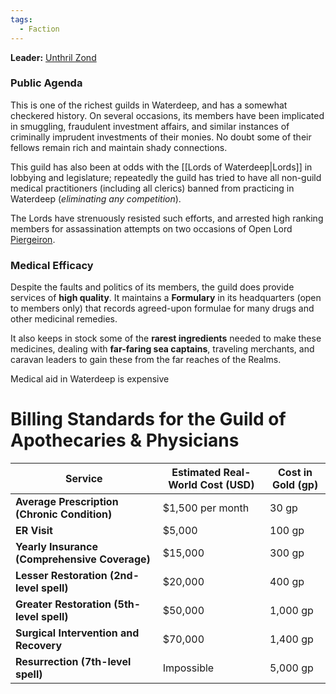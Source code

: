 ```yaml
---
tags:
  - Faction
---
```

**Leader:** [Unthril Zond](https://forgottenrealms.fandom.com/wiki/Unthril_Zond)

### Public Agenda
This is one of the richest guilds in Waterdeep, and has a somewhat checkered history. On several occasions, its members have been implicated in smuggling, fraudulent investment affairs, and similar instances of criminally imprudent investments of their monies. No doubt some of their fellows remain rich and maintain shady connections. 

This guild has also been at odds with the [[Lords of Waterdeep|Lords]] in lobbying and legislature; repeatedly the guild has tried to have all non-guild medical practitioners (including all clerics) banned from practicing in Waterdeep (*eliminating any competition*). 

The Lords have strenuously resisted such efforts, and arrested high ranking members for assassination attempts on two occasions of Open Lord [Piergeiron](https://forgottenrealms.fandom.com/wiki/Piergeiron_Paladinson).

### Medical Efficacy

Despite the faults and politics of its members, the guild does provide services of **high quality**. It maintains a **Formulary** in its headquarters (open to members only) that records agreed-upon formulae for many drugs and other medicinal remedies. 

It also keeps in stock some of the **rarest ingredients** needed to make these medicines, dealing with **far-faring sea captains**, traveling merchants, and caravan leaders to gain these from the far reaches of the Realms. 

Medical aid in Waterdeep is expensive

# Billing Standards for the Guild of Apothecaries & Physicians

| **Service**                                   | **Estimated Real-World Cost (USD)** | **Cost in Gold (gp)** |
| --------------------------------------------- | ----------------------------------- | --------------------- |
| **Average Prescription (Chronic Condition)**  | $1,500 per month                    | 30 gp                 |
| **ER Visit**                                  | $5,000                              | 100 gp                |
| **Yearly Insurance (Comprehensive Coverage)** | $15,000                             | 300 gp                |
| **Lesser Restoration (2nd-level spell)**      | $20,000                             | 400 gp                |
| **Greater Restoration (5th-level spell)**     | $50,000                             | 1,000 gp              |
| **Surgical Intervention and Recovery**        | $70,000                             | 1,400 gp              |
| **Resurrection (7th-level spell)**            | Impossible                          | 5,000 gp              |
